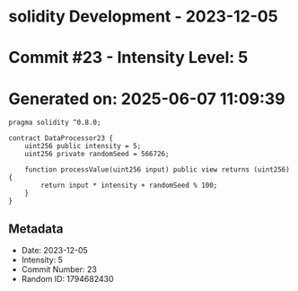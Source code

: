 ﻿# solidity Development - 2023-12-05
# Commit #23 - Intensity Level: 5
# Generated on: 2025-06-07 11:09:39
```solidity
pragma solidity ^0.8.0;

contract DataProcessor23 {
    uint256 public intensity = 5;
    uint256 private randomSeed = 566726;

    function processValue(uint256 input) public view returns (uint256) {
        return input * intensity + randomSeed % 100;
    }
}
```
## Metadata
- Date: 2023-12-05
- Intensity: 5
- Commit Number: 23
- Random ID: 1794682430
